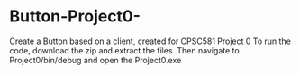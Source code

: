 # Button-Project0-
Create a Button based on a client, created for CPSC581 Project 0
To run the code, download the zip and extract the files. Then navigate to Project0/bin/debug and open the Project0.exe 
